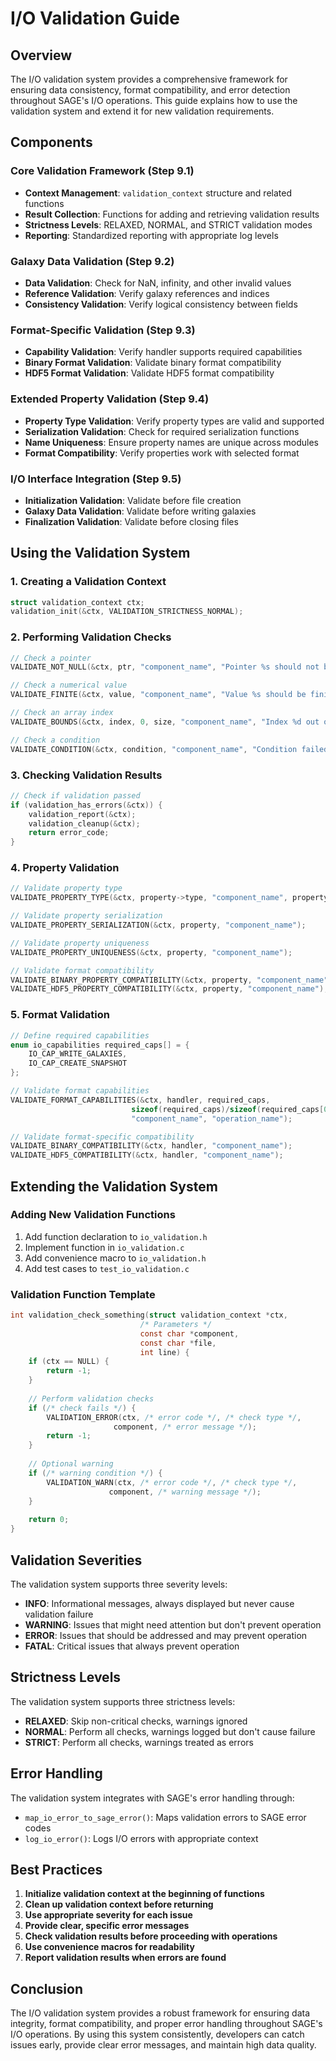 # I/O Validation Guide

## Overview

The I/O validation system provides a comprehensive framework for ensuring data consistency, format compatibility, and error detection throughout SAGE's I/O operations. This guide explains how to use the validation system and extend it for new validation requirements.

## Components

### Core Validation Framework (Step 9.1)

- **Context Management**: `validation_context` structure and related functions
- **Result Collection**: Functions for adding and retrieving validation results
- **Strictness Levels**: RELAXED, NORMAL, and STRICT validation modes
- **Reporting**: Standardized reporting with appropriate log levels

### Galaxy Data Validation (Step 9.2)

- **Data Validation**: Check for NaN, infinity, and other invalid values
- **Reference Validation**: Verify galaxy references and indices
- **Consistency Validation**: Verify logical consistency between fields

### Format-Specific Validation (Step 9.3)

- **Capability Validation**: Verify handler supports required capabilities
- **Binary Format Validation**: Validate binary format compatibility
- **HDF5 Format Validation**: Validate HDF5 format compatibility

### Extended Property Validation (Step 9.4)

- **Property Type Validation**: Verify property types are valid and supported
- **Serialization Validation**: Check for required serialization functions
- **Name Uniqueness**: Ensure property names are unique across modules
- **Format Compatibility**: Verify properties work with selected format

### I/O Interface Integration (Step 9.5)

- **Initialization Validation**: Validate before file creation
- **Galaxy Data Validation**: Validate before writing galaxies
- **Finalization Validation**: Validate before closing files

## Using the Validation System

### 1. Creating a Validation Context

```c
struct validation_context ctx;
validation_init(&ctx, VALIDATION_STRICTNESS_NORMAL);
```

### 2. Performing Validation Checks

```c
// Check a pointer
VALIDATE_NOT_NULL(&ctx, ptr, "component_name", "Pointer %s should not be NULL", ptr_name);

// Check a numerical value
VALIDATE_FINITE(&ctx, value, "component_name", "Value %s should be finite", value_name);

// Check an array index
VALIDATE_BOUNDS(&ctx, index, 0, size, "component_name", "Index %d out of bounds", index);

// Check a condition
VALIDATE_CONDITION(&ctx, condition, "component_name", "Condition failed: %s", condition_desc);
```

### 3. Checking Validation Results

```c
// Check if validation passed
if (validation_has_errors(&ctx)) {
    validation_report(&ctx);
    validation_cleanup(&ctx);
    return error_code;
}
```

### 4. Property Validation

```c
// Validate property type
VALIDATE_PROPERTY_TYPE(&ctx, property->type, "component_name", property->name);

// Validate property serialization
VALIDATE_PROPERTY_SERIALIZATION(&ctx, property, "component_name");

// Validate property uniqueness
VALIDATE_PROPERTY_UNIQUENESS(&ctx, property, "component_name");

// Validate format compatibility
VALIDATE_BINARY_PROPERTY_COMPATIBILITY(&ctx, property, "component_name");
VALIDATE_HDF5_PROPERTY_COMPATIBILITY(&ctx, property, "component_name");
```

### 5. Format Validation

```c
// Define required capabilities
enum io_capabilities required_caps[] = {
    IO_CAP_WRITE_GALAXIES,
    IO_CAP_CREATE_SNAPSHOT
};

// Validate format capabilities
VALIDATE_FORMAT_CAPABILITIES(&ctx, handler, required_caps, 
                           sizeof(required_caps)/sizeof(required_caps[0]),
                           "component_name", "operation_name");

// Validate format-specific compatibility
VALIDATE_BINARY_COMPATIBILITY(&ctx, handler, "component_name");
VALIDATE_HDF5_COMPATIBILITY(&ctx, handler, "component_name");
```

## Extending the Validation System

### Adding New Validation Functions

1. Add function declaration to `io_validation.h`
2. Implement function in `io_validation.c`
3. Add convenience macro to `io_validation.h`
4. Add test cases to `test_io_validation.c`

### Validation Function Template

```c
int validation_check_something(struct validation_context *ctx,
                             /* Parameters */
                             const char *component,
                             const char *file,
                             int line) {
    if (ctx == NULL) {
        return -1;
    }
    
    // Perform validation checks
    if (/* check fails */) {
        VALIDATION_ERROR(ctx, /* error code */, /* check type */,
                       component, /* error message */);
        return -1;
    }
    
    // Optional warning
    if (/* warning condition */) {
        VALIDATION_WARN(ctx, /* error code */, /* check type */,
                      component, /* warning message */);
    }
    
    return 0;
}
```

## Validation Severities

The validation system supports three severity levels:

- **INFO**: Informational messages, always displayed but never cause validation failure
- **WARNING**: Issues that might need attention but don't prevent operation
- **ERROR**: Issues that should be addressed and may prevent operation
- **FATAL**: Critical issues that always prevent operation

## Strictness Levels

The validation system supports three strictness levels:

- **RELAXED**: Skip non-critical checks, warnings ignored
- **NORMAL**: Perform all checks, warnings logged but don't cause failure
- **STRICT**: Perform all checks, warnings treated as errors

## Error Handling

The validation system integrates with SAGE's error handling through:

- `map_io_error_to_sage_error()`: Maps validation errors to SAGE error codes
- `log_io_error()`: Logs I/O errors with appropriate context

## Best Practices

1. **Initialize validation context at the beginning of functions**
2. **Clean up validation context before returning**
3. **Use appropriate severity for each issue**
4. **Provide clear, specific error messages**
5. **Check validation results before proceeding with operations**
6. **Use convenience macros for readability**
7. **Report validation results when errors are found**

## Conclusion

The I/O validation system provides a robust framework for ensuring data integrity, format compatibility, and proper error handling throughout SAGE's I/O operations. By using this system consistently, developers can catch issues early, provide clear error messages, and maintain high data quality.